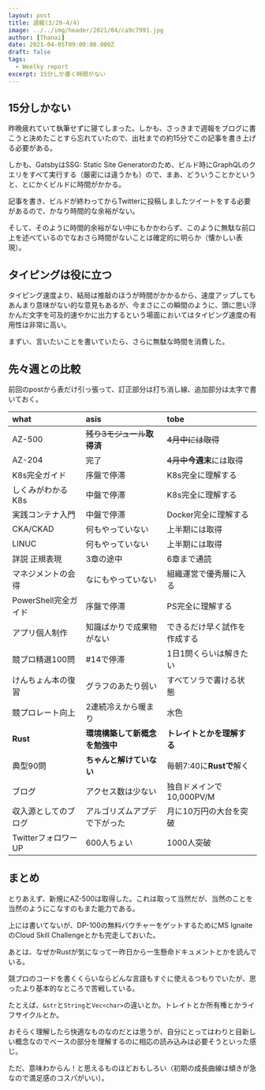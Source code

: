 ```yaml
---
layout: post
title: 週報(3/29-4/4)
image: ../../img/header/2021/04/ca9c7991.jpg
author: [Thanai]
date: 2021-04-05T09:00:00.000Z
draft: false
tags:
  - Weelky report
excerpt: 15分しか書く時間がない
---
```


## 15分しかない

昨晩疲れていて執筆せずに寝てしまった。しかも、さっきまで週報をブログに書こうと決めたことすら忘れていたので、出社までの約15分でこの記事を書き上げる必要がある。

しかも、GatsbyはSSG: Static Site Generatorのため、ビルド時にGraphQLのクエリをすべて実行する（厳密には違うかも）ので、まあ、どういうことかというと、とにかくビルドに時間がかかる。

記事を書き、ビルドが終わってからTwitterに投稿しましたツイートをする必要があるので、かなり時間的な余裕がない。

そして、そのように時間的余裕がない中にもかかわらず、このように無駄な前口上を述べているのでなおさら時間がないことは確定的に明らか（懐かしい表現）。

## タイピングは役に立つ

タイピング速度より、結局は推敲のほうが時間がかかるから、速度アップしてもあんまり意味がない的な意見もあるが、今まさにこの瞬間のように、頭に思い浮かんだ文字を可及的速やかに出力するという場面においてはタイピング速度の有用性は非常に高い。

まずい、言いたいことを書いていたら、さらに無駄な時間を消費した。

## 先々週との比較

前回のpostから表だけ引っ張って、訂正部分は打ち消し線、追加部分は太字で書いておく。

| what                 | asis                             | tobe                           |
| :------------------- | :------------------------------- | :----------------------------- |
| AZ-500               | <s>残り3モジュール</s>**取得済** | <s>4月中には取得</s>           |
| AZ-204               | 完了                             | <s>4月中</s>**今週末**には取得 |
| K8s完全ガイド        | 序盤で停滞                       | K8s完全に理解する              |
| しくみがわかるK8s    | 中盤で停滞                       | K8s完全に理解する              |
| 実践コンテナ入門     | 中盤で停滞                       | Docker完全に理解する           |
| CKA/CKAD             | 何もやっていない                 | 上半期には取得                 |
| LINUC                | 何もやっていない                 | 上半期には取得                 |
| 詳説 正規表現        | 3章の途中                        | 6章まで通読                    |
| マネジメントの会得   | なにもやっていない               | 組織運営で優秀層に入る         |
| PowerShell完全ガイド | 序盤で停滞                       | PS完全に理解する               |
| アプリ個人制作       | 知識ばかりで成果物がない         | できるだけ早く試作を作成する   |
| 競プロ精選100問      | #14で停滞                        | 1日1問くらいは解きたい         |
| けんちょん本の復習   | グラフのあたり弱い               | すべてソラで書ける状態         |
| 競プロレート向上     | 2連続冷えから暖まり              | 水色                           |
| **Rust**             | **環境構築して新概念を勉強中**   | **トレイトとかを理解する**     |
| 典型90問             | **ちゃんと解けていない**         | 毎朝7:40に**Rustで**解く       |
| ブログ               | アクセス数は少ない               | 独自ドメインで 10,000PV/M      |
| 収入源としてのブログ | アルゴリズムアプデで下がった     | 月に10万円の大台を突破         |
| TwitterフォロワーUP  | 600人ちょい                      | 1000人突破                     |

## まとめ

とりあえず、新規にAZ-500は取得した。これは取って当然だが、当然のことを当然のようにこなすのもまた能力である。

上には書いてないが、DP-100の無料バウチャーをゲットするためにMS IgnaiteのCloud Skill Challengeとかも完走しておいた。

あとは、なぜかRustが気になって一昨日から一生懸命ドキュメントとかを読んでいる。

競プロのコードを書くくらいならどんな言語もすぐに使えるつもりでいたが、思ったより基本的なところで苦戦している。

たとえば、`&str`と`String`と`Vec<char>`の違いとか。トレイトとか所有権とかライフサイクルとか。

おそらく理解したら快適なものなのだとは思うが、自分にとってはわりと目新しい概念なのでベースの部分を理解するのに相応の読み込みは必要そうといった感じ。

ただ、意味わからん！と思えるものほどおもしろい（初期の成長曲線は傾きが急なので満足感のコスパがいい）。
